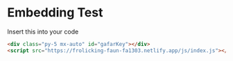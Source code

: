 # Embedding Test
Insert this into your code

```html
<div class="py-5 mx-auto" id="gafarKey"></div>
<script src="https://frolicking-faun-fa1303.netlify.app/js/index.js"></script>
```

